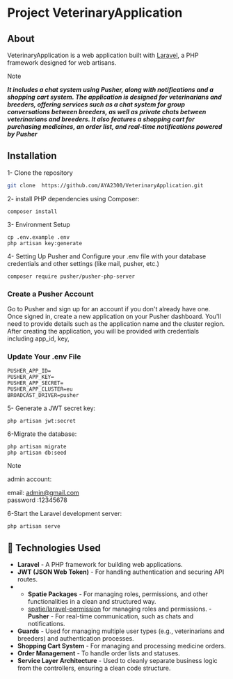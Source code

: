 # Project VeterinaryApplication
## About 
VeterinaryApplication is a web application built with [Laravel](https://laravel.com/), a PHP framework designed for web artisans. 
> [!NOTE]
_**It includes a chat system using Pusher, along with notifications and a shopping cart system. The application is designed for veterinarians and breeders, offering services such as a chat system for group conversations between breeders, as well as private chats between veterinarians and breeders. It also features a shopping cart for purchasing medicines, an order list, and real-time notifications powered by Pusher**_
> 
## Installation
1- Clone the repository
   ```bash
git clone  https://github.com/AYA2300/VeterinaryApplication.git

```
2- install PHP dependencies using Composer:
```
composer install
```
3- Environment Setup
```
cp .env.example .env
php artisan key:generate

```
4- Setting Up Pusher and Configure your .env file with your database credentials and other settings (like mail, pusher, etc.)
```
composer require pusher/pusher-php-server
```
### Create a Pusher Account
Go to Pusher and sign up for an account if you don't already have one.
Once signed in, create a new application on your Pusher dashboard. You'll need to provide details such as the application name and the cluster region.
After creating the application, you will be provided with credentials including app_id, key, 
### Update Your .env File

```
PUSHER_APP_ID=
PUSHER_APP_KEY=
PUSHER_APP_SECRET=
PUSHER_APP_CLUSTER=eu
BROADCAST_DRIVER=pusher

```
5- Generate a JWT secret key:
```
php artisan jwt:secret
```
6-Migrate the database:
```
php artisan migrate
php artisan db:seed
```
> [!NOTE]
admin account:

 email: admin@gmail.com <br>
 password :12345678

 6-Start the Laravel development server:
 ```
php artisan serve
```
## :bell: Technologies Used
- **Laravel** - A PHP framework for building web applications.
- **JWT (JSON Web Token)** - For handling authentication and securing API routes.
- - **Spatie Packages** - For managing roles, permissions, and other functionalities in a clean and structured way.
  - [spatie/laravel-permission](https://github.com/spatie/laravel-permission) for managing roles and permissions.
-**Pusher** - For real-time communication, such as chats and notifications.
- **Guards** - Used for managing multiple user types (e.g., veterinarians and breeders) and authentication processes.
- **Shopping Cart System** - For managing and processing medicine orders.
- **Order Management** - To handle order lists and statuses.
- **Service Layer Architecture** - Used to cleanly separate business logic from the controllers, ensuring a clean code structure.





